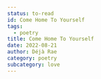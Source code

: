 ```yaml
---
status: to-read
id: Come Home To Yourself
tags:
  - poetry
title: Come Home To Yourself
date: 2022-08-21
author: Déjà Rae
category: poetry
subcategory: love
---
```

